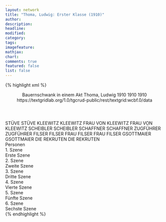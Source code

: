 ```yaml
---
layout: network
title: "Thoma, Ludwig: Erster Klasse (1910)"
author:
description:
headline:
modified:
category:
tags:
imagefeature: 
mathjax: 
chart: 
comments: true
featured: false
list: false
---
```

{% highlight xml %}
<?xml-model href="http://raw.githubusercontent.com/DLiNa/project/master/rules/lina.rnc"?><?xml-model href="http://raw.githubusercontent.com/DLiNa/project/master/rules/lina.sch"?>
<play xmlns="http://lina.digital">
  <header>
    <title>Erster Klasse</title>
    <subtitle>Bauernschwank in einem Akt</subtitle>
    <genretitle/>
    <author>Thoma, Ludwig</author>
    <date type="print" when="1910">1910</date>
    <date type="premiere" when="1910">1910</date>
    <date type="written" when="1910">1910</date>
    <source>https://textgridlab.org/1.0/tgcrud-public/rest/textgrid:wcbf.0/data</source>
  </header>
  <personae>
    <character>
      <name>STÜVE</name>
      <alias xml:id="stüve">
        <name>STÜVE</name>
      </alias>
    </character>
    <character>
      <name>KLEEWITZ</name>
      <alias xml:id="kleewitz">
        <name>KLEEWITZ</name>
      </alias>
    </character>
    <character>
      <name>FRAU VON KLEEWITZ</name>
      <alias xml:id="frau_von_kleewitz">
        <name>FRAU VON KLEEWITZ</name>
      </alias>
    </character>
    <character>
      <name>SCHEIBLER</name>
      <alias xml:id="scheibler">
        <name>SCHEIBLER</name>
      </alias>
    </character>
    <character>
      <name>SCHAFFNER</name>
      <alias xml:id="schaffner">
        <name>SCHAFFNER</name>
      </alias>
    </character>
    <character>
      <name>ZUGFÜHRER</name>
      <alias xml:id="zugführer">
        <name>ZUGFÜHRER</name>
      </alias>
    </character>
    <character>
      <name>FILSER</name>
      <alias xml:id="filser">
        <name>FILSER</name>
      </alias>
    </character>
    <character>
      <name>FRAU FILSER</name>
      <alias xml:id="frau_filser">
        <name>FRAU FILSER</name>
      </alias>
    </character>
    <character>
      <name>GSOTTMAIER</name>
      <alias xml:id="gsottmaier">
        <name>GSOTTMAIER</name>
      </alias>
    </character>
    <character>
      <name>DIE REKRUTEN</name>
      <alias xml:id="die_rekruten">
        <name>DIE REKRUTEN</name>
      </alias>
    </character>
  </personae>
  <text>
    <div>
      <head>Personen</head>
    </div>
    <div>
      <head>1. Szene</head>
      <div>
        <head>Erste Szene</head>
        <sp who="#stüve">
          <amount n="13" unit="speech_acts"/>
          <amount n="420" unit="words"/>
          <amount n="7" unit="lines"/>
          <amount n="2511" unit="chars"/>
        </sp>
        <sp who="#kleewitz">
          <amount n="4" unit="speech_acts"/>
          <amount n="4" unit="words"/>
          <amount n="4" unit="lines"/>
          <amount n="13" unit="chars"/>
        </sp>
        <sp who="#frau_von_kleewitz">
          <amount n="3" unit="speech_acts"/>
          <amount n="12" unit="words"/>
          <amount n="3" unit="lines"/>
          <amount n="45" unit="chars"/>
        </sp>
        <sp who="#scheibler">
          <amount n="7" unit="speech_acts"/>
          <amount n="37" unit="words"/>
          <amount n="7" unit="lines"/>
          <amount n="236" unit="chars"/>
        </sp>
      </div>
    </div>
    <div>
      <head>2. Szene</head>
      <div>
        <head>Zweite Szene</head>
        <sp who="#schaffner">
          <amount n="8" unit="speech_acts"/>
          <amount n="39" unit="words"/>
          <amount n="8" unit="lines"/>
          <amount n="186" unit="chars"/>
        </sp>
        <sp who="#stüve">
          <amount n="9" unit="speech_acts"/>
          <amount n="135" unit="words"/>
          <amount n="7" unit="lines"/>
          <amount n="716" unit="chars"/>
        </sp>
        <sp who="#scheibler">
          <amount n="4" unit="speech_acts"/>
          <amount n="32" unit="words"/>
          <amount n="4" unit="lines"/>
          <amount n="182" unit="chars"/>
        </sp>
      </div>
    </div>
    <div>
      <head>3. Szene</head>
      <div>
        <head>Dritte Szene</head>
        <sp who="#zugführer">
          <amount n="21" unit="speech_acts"/>
          <amount n="347" unit="words"/>
          <amount n="14" unit="lines"/>
          <amount n="2095" unit="chars"/>
        </sp>
        <sp who="#stüve">
          <amount n="38" unit="speech_acts"/>
          <amount n="1529" unit="words"/>
          <amount n="15" unit="lines"/>
          <amount n="8739" unit="chars"/>
        </sp>
        <sp who="#scheibler">
          <amount n="30" unit="speech_acts"/>
          <amount n="210" unit="words"/>
          <amount n="27" unit="lines"/>
          <amount n="1176" unit="chars"/>
        </sp>
        <sp who="#kleewitz">
          <amount n="10" unit="speech_acts"/>
          <amount n="49" unit="words"/>
          <amount n="9" unit="lines"/>
          <amount n="270" unit="chars"/>
        </sp>
        <sp who="#frau_von_kleewitz">
          <amount n="8" unit="speech_acts"/>
          <amount n="38" unit="words"/>
          <amount n="8" unit="lines"/>
          <amount n="177" unit="chars"/>
        </sp>
        <sp who="#schaffner">
          <amount n="5" unit="speech_acts"/>
          <amount n="32" unit="words"/>
          <amount n="5" unit="lines"/>
          <amount n="157" unit="chars"/>
        </sp>
      </div>
    </div>
    <div>
      <head>4. Szene</head>
      <div>
        <head>Vierte Szene</head>
        <sp who="#filser">
          <amount n="79" unit="speech_acts"/>
          <amount n="1283" unit="words"/>
          <amount n="58" unit="lines"/>
          <amount n="6388" unit="chars"/>
        </sp>
        <sp who="#stüve">
          <amount n="49" unit="speech_acts"/>
          <amount n="455" unit="words"/>
          <amount n="44" unit="lines"/>
          <amount n="2591" unit="chars"/>
        </sp>
        <sp who="#frau_filser">
          <amount n="17" unit="speech_acts"/>
          <amount n="283" unit="words"/>
          <amount n="10" unit="lines"/>
          <amount n="1428" unit="chars"/>
        </sp>
        <sp who="#schaffner">
          <amount n="1" unit="speech_acts"/>
          <amount n="28" unit="words"/>
          <amount n="147" unit="chars"/>
        </sp>
        <sp who="#scheibler">
          <amount n="10" unit="speech_acts"/>
          <amount n="56" unit="words"/>
          <amount n="10" unit="lines"/>
          <amount n="321" unit="chars"/>
        </sp>
        <sp who="#kleewitz">
          <amount n="8" unit="speech_acts"/>
          <amount n="44" unit="words"/>
          <amount n="8" unit="lines"/>
          <amount n="226" unit="chars"/>
        </sp>
        <sp who="#frau_von_kleewitz">
          <amount n="4" unit="speech_acts"/>
          <amount n="9" unit="words"/>
          <amount n="4" unit="lines"/>
          <amount n="49" unit="chars"/>
        </sp>
      </div>
    </div>
    <div>
      <head>5. Szene</head>
      <div>
        <head>Fünfte Szene</head>
        <sp who="#filser">
          <amount n="83" unit="speech_acts"/>
          <amount n="897" unit="words"/>
          <amount n="71" unit="lines"/>
          <amount n="4719" unit="chars"/>
        </sp>
        <sp who="#gsottmaier">
          <amount n="84" unit="speech_acts"/>
          <amount n="858" unit="words"/>
          <amount n="75" unit="lines"/>
          <amount n="4377" unit="chars"/>
        </sp>
        <sp who="#scheibler">
          <amount n="19" unit="speech_acts"/>
          <amount n="143" unit="words"/>
          <amount n="19" unit="lines"/>
          <amount n="843" unit="chars"/>
        </sp>
        <sp who="#schaffner">
          <amount n="2" unit="speech_acts"/>
          <amount n="41" unit="words"/>
          <amount n="1" unit="lines"/>
          <amount n="211" unit="chars"/>
        </sp>
        <sp who="#stüve">
          <amount n="18" unit="speech_acts"/>
          <amount n="197" unit="words"/>
          <amount n="17" unit="lines"/>
          <amount n="1033" unit="chars"/>
        </sp>
        <sp who="#frau_von_kleewitz">
          <amount n="6" unit="speech_acts"/>
          <amount n="31" unit="words"/>
          <amount n="6" unit="lines"/>
          <amount n="180" unit="chars"/>
        </sp>
        <sp who="#kleewitz">
          <amount n="4" unit="speech_acts"/>
          <amount n="7" unit="words"/>
          <amount n="4" unit="lines"/>
          <amount n="25" unit="chars"/>
        </sp>
      </div>
    </div>
    <div>
      <head>6. Szene</head>
      <div>
        <head>Sechste Szene</head>
        <sp who="#schaffner">
          <amount n="2" unit="speech_acts"/>
          <amount n="3" unit="words"/>
          <amount n="2" unit="lines"/>
          <amount n="35" unit="chars"/>
        </sp>
        <sp who="#scheibler">
          <amount n="45" unit="speech_acts"/>
          <amount n="382" unit="words"/>
          <amount n="39" unit="lines"/>
          <amount n="2192" unit="chars"/>
        </sp>
        <sp who="#zugführer">
          <amount n="6" unit="speech_acts"/>
          <amount n="21" unit="words"/>
          <amount n="6" unit="lines"/>
          <amount n="137" unit="chars"/>
        </sp>
        <sp who="#filser">
          <amount n="45" unit="speech_acts"/>
          <amount n="652" unit="words"/>
          <amount n="34" unit="lines"/>
          <amount n="3339" unit="chars"/>
        </sp>
        <sp who="#stüve">
          <amount n="10" unit="speech_acts"/>
          <amount n="80" unit="words"/>
          <amount n="10" unit="lines"/>
          <amount n="478" unit="chars"/>
        </sp>
        <sp who="#gsottmaier">
          <amount n="22" unit="speech_acts"/>
          <amount n="237" unit="words"/>
          <amount n="19" unit="lines"/>
          <amount n="1200" unit="chars"/>
        </sp>
        <sp who="#frau_von_kleewitz">
          <amount n="2" unit="speech_acts"/>
          <amount n="4" unit="words"/>
          <amount n="2" unit="lines"/>
          <amount n="22" unit="chars"/>
        </sp>
        <sp who="#kleewitz">
          <amount n="2" unit="speech_acts"/>
          <amount n="2" unit="words"/>
          <amount n="2" unit="lines"/>
          <amount n="7" unit="chars"/>
        </sp>
        <sp who="#die_rekruten">
          <amount n="1" unit="speech_acts"/>
          <amount n="12" unit="words"/>
          <amount n="1" unit="lines"/>
          <amount n="65" unit="chars"/>
        </sp>
      </div>
    </div>
  </text>
</play>
{% endhighlight %}